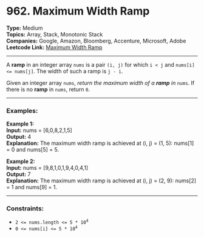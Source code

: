 # 962. Maximum Width Ramp

__Type:__ Medium <br>
__Topics:__ Array, Stack, Monotonic Stack <br>
__Companies:__ Google, Amazon, Bloomberg, Accenture, Microsoft, Adobe <br>
__Leetcode Link:__ [Maximum Width Ramp](https://leetcode.com/problems/maximum-width-ramp/description/)
<hr>

A __ramp__ in an integer array `nums` is a pair `(i, j)` for which `i < j` and `nums[i] <= nums[j]`. The width of such a ramp is `j - i`.

Given an integer array `nums`, _return the maximum width of a __ramp__ in_ `nums`. If there is no __ramp__ in `nums`, return `0`.
<hr>

### Examples:

__Example 1:__ <br>
__Input:__ nums = [6,0,8,2,1,5] <br>
__Output:__ 4 <br>
__Explanation:__ The maximum width ramp is achieved at (i, j) = (1, 5): nums[1] = 0 and nums[5] = 5.

__Example 2:__ <br>
__Input:__ nums = [9,8,1,0,1,9,4,0,4,1] <br>
__Output:__ 7 <br>
__Explanation:__ The maximum width ramp is achieved at (i, j) = (2, 9): nums[2] = 1 and nums[9] = 1.
<hr>

### Constraints:

- <code>2 <= nums.length <= 5 * 10<sup>4</sup></code>
- <code>0 <= nums[i] <= 5 * 10<sup>4</sup></code>
